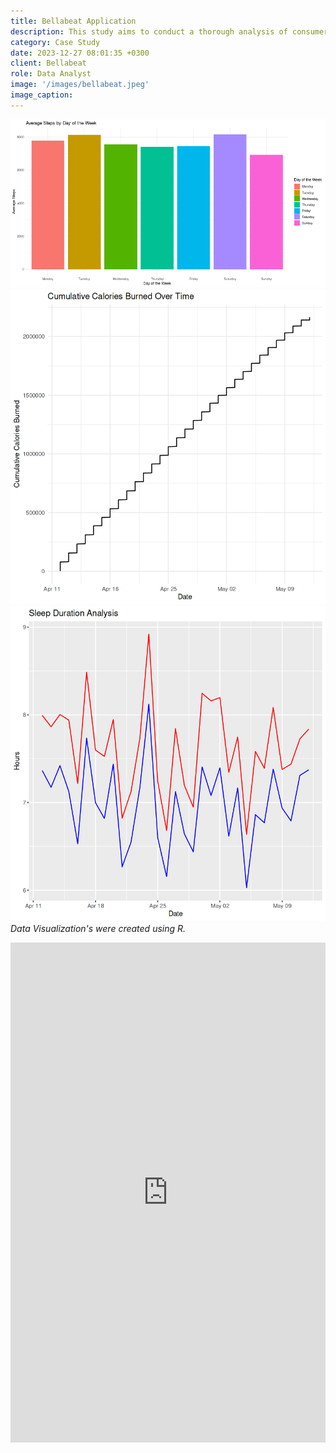 ```yaml
---
title: Bellabeat Application
description: This study aims to conduct a thorough analysis of consumer behavior using non-Bellabeat smart devices, with a focus on identifying key trends in health and lifestyle technology usage. By diving into data on activity patterns, and sleep habits, the goal is to extract actionable insights that will inform strategic enhancements for the Bellabeat app. This analysis is intended to provide Bellabeat with in-depth market understanding, guiding feature development and overall business strategy to align with consumer needs and preferences.
category: Case Study
date: 2023-12-27 08:01:35 +0300
client: Bellabeat
role: Data Analyst
image: '/images/bellabeat.jpeg'
image_caption:
---
```


<div class="gallery-box">
  <div class="gallery">
    <img src="/images/Rplot001.png" loading="lazy" alt="Project">
    <img src="/images/plot002.png" loading="lazy" alt="Project">
    <img src="/images/plot003.png" loading="lazy" alt="Project">
  </div>
  <em>Data Visualization's were created using R.</em>
</div>

<p><iframe src="https://www.kaggle.com/embed/caseyferrara/bellabeat-case-study-capstone?kernelSessionId=157836152" height="800" style="margin: 0 auto; width: 100%; max-width: 950px;" frameborder="0" scrolling="auto" title="Bellabeat Case Study Capstone"></iframe></p>